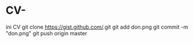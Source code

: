 # CV-
ini CV
git clone https://gist.github.com/<hash>.git
git add don.png
git commit -m "don.png"
git push origin master

